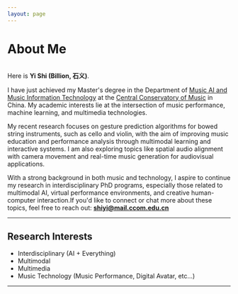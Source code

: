 ```yaml
---
layout: page
---
```


# About Me

<img title="" src="https://shiyi099.github.io/homepage/images/Yi Shi.jpg" alt="" class="floatpic">

Here is **Yi Shi (Billion, 石义)**.<br>

I have just achieved my Master's degree in the Department of [Music AI and Music Information Technology](https://www.ccom.edu.cn/jgk/jxdw/ylrgznyylxxkjx.htm) at the [Central Conservatory of Music](https://zh.wikipedia.org/wiki/中央音乐学院) in China. My academic interests lie at the intersection of music performance, machine learning, and multimedia technologies.

My recent research focuses on gesture prediction algorithms for bowed string instruments, such as cello and violin, with the aim of improving music education and performance analysis through multimodal learning and interactive systems. I am also exploring topics like spatial audio alignment with camera movement and real-time music generation for audiovisual applications.

With a strong background in both music and technology, I aspire to continue my research in interdisciplinary PhD programs, especially those related to multimodal AI, virtual performance environments, and creative human-computer interaction.If you'd like to connect or chat more about these topics, feel free to reach out: [**shiyi@mail.ccom.edu.cn**](mailto:shiyi@ccom.edu.cn)

---

## Research Interests

- Interdisciplinary (AI + Everything)
- Multimodal
- Multimedia
- Music Technology (Music Performance, Digital Avatar, etc...)

---

<!--
## News and Updates

- <br>
-->

<!--
<blockquote class="twitter-tweet"><p lang="en" dir="ltr">Thrilled to be an AAAI-UC Scholar at <a href="https://twitter.com/hashtag/AAAI24?src=hash&ref_src=twsrc%5Etfw">#AAAI24</a>, thanks to <a href="https://twitter.com/hashtag/AAAI?src=hash&ref_src=twsrc%5Etfw">#AAAI</a> & <a href="https://twitter.com/hashtag/GoogleExploreCSR?src=hash&ref_src=twsrc%5Etfw">#GoogleExploreCSR</a> for the sponsorship. Grateful for the knowledge gained and new friendships formed.<br><br>Wonderful trip in Vancouver. Looking forward to staying connected with all.<a href="https://twitter.com/hashtag/AAAI24?src=hash&ref_src=twsrc%5Etfw">#AAAI24</a> <a href="https://twitter.com/hashtag/Vancouver?src=hash&ref_src=twsrc%5Etfw">#Vancouver</a> <a href="https://twitter.com/hashtag/GoogleExploreCSR?src=hash&ref_src=twsrc%5Etfw">#GoogleExploreCSR</a> <a href="https://t.co/wUQUp8XlSM">pic.twitter.com/wUQUp8XlSM</a></p>— Hanlin CAI (seeking a PhD position 2025) (@lancecai2002) <a href="https://twitter.com/lancecai2002/status/1762210025173344260?ref_src=twsrc%5Etfw">February 26, 2024</a></blockquote> <script async src="https://platform.twitter.com/widgets.js" charset="utf-8"></script>
-->
